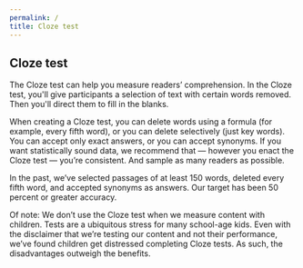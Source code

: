 ```yaml
---
permalink: /
title: Cloze test
---
```


## Cloze test

The Cloze test can help you measure readers’ comprehension. In the Cloze test, you'll give participants a selection of text with certain words removed. Then you'll direct them to fill in the blanks. 

When creating a Cloze test, you can delete words using a formula (for example, every fifth word), or you can delete selectively (just key words). You can accept only exact answers, or you can accept synonyms. If you want statistically sound data, we recommend that — however you enact the Cloze test — you’re consistent. And sample as many readers as possible. 

In the past, we’ve selected passages of at least 150 words, deleted every fifth word, and accepted synonyms as answers. Our target has been 50 percent or greater accuracy. 

Of note: We don’t use the Cloze test when we measure content with children. Tests are a ubiquitous stress for many school-age kids. Even with the disclaimer that we’re testing our content and not their performance, we’ve found children get distressed completing Cloze tests. As such, the disadvantages outweigh the benefits.
